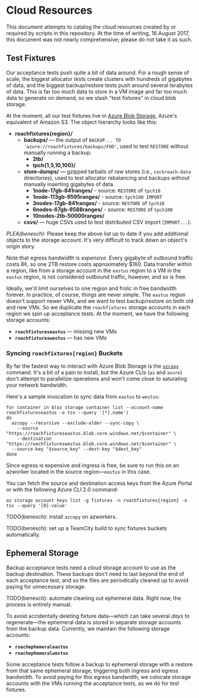 # Cloud Resources

This document attempts to catalog the cloud resources created by or required by
scripts in this repository. At the time of writing, 16 August 2017, this
document was not nearly comprehensive; please do not take it as such.

## Test Fixtures

Our acceptance tests push quite a bit of data around. For a rough sense of
scale, the biggest allocator tests create clusters with hundreds of gigabytes of
data, and the biggest backup/restore tests push around several terabytes of
data. This is far too much data to store in a VM image and far too much data to
generate on demand, so we stash "test fixtures" in cloud blob storage.

At the moment, all our test fixtures live in [Azure Blob
Storage][azure-blob-storage], Azure's equivalent of Amazon S3. The object
hierarchy looks like this:

* **roachfixtures{region}/**
  * **backups/** — the output of `BACKUP... TO 'azure://roachfixtures/backups/FOO'`,
                   used to test `RESTORE` without manually running a backup.
    * **2tb/**
    * **tpch{1,5,10,100}/**
  * **store-dumps/** — gzipped tarballs of raw stores (i.e., `cockroach-data`
                       directories), used to test allocator rebalancing and
                       backups without manually inserting gigabytes of data.
    * **1node-17gb-841ranges/** - source: `RESTORE` of `tpch10`
    * **1node-113gb-9595ranges/** - source: `tpch100 IMPORT`
    * **3nodes-17gb-841ranges/** - source: `RESTORE` of `tpch10`
    * **6nodes-67gb-9588ranges/** - source: `RESTORE` of `tpch100`
    * **10nodes-2tb-50000ranges/**
  * **csvs/** — huge CSVs used to test distributed CSV import (`IMPORT...`).

*PLEA(benesch):* Please keep the above list up to date if you add additional
objects to the storage account. It's very difficult to track down an object's
origin story.

Note that egress bandwidth is *expensive*. Every gigabyte of outbound traffic
costs 8¢, so one 2TB restore costs approximately $160. Data transfer within a
region, like from a storage account in the `eastus` region to a VM in the
`eastus` region, is not considered outbound traffic, however, and so is free.

Ideally, we'd limit ourselves to one region and frolic in free bandwidth
forever. In practice, of course, things are never simple. The `eastus` region
doesn't support newer VMs, and we want to test backup/restore on both old and
new VMs. So we duplicate the `roachfixtures` storage accounts in each region we
spin up acceptance tests. At the moment, we have the following storage accounts:

* **`roachfixtureseastus`** — missing new VMs
* **`roachfixtureswestus`** — has new VMs

### Syncing `roachfixtures{region}` Buckets

By far the fastest way to interact with Azure Blob Storage is the
[`azcopy`][azcopy] command. It's a bit of a pain to install, but the Azure CLIs
(`az` and `azure`) don't attempt to parallelize operations and won't come close
to saturating your network bandwidth.

Here's a sample invocation to sync data from `eastus` to `westus`:

```shell
for container in $(az storage container list --account-name roachfixtureseastus -o tsv --query '[*].name')
do
  azcopy --recursive --exclude-older --sync-copy \
    --source "https://roachfixtureseastus.blob.core.windows.net/$container" \
    --destination "https://roachfixtureswestus.blob.core.windows.net/$container" \
  --source-key "$source_key" --dest-key "$dest_key"
done
```

Since egress is expensive and ingress is free, be sure to run this on an
azworker located in the source region—`eastus` in this case.

You can fetch the source and destination access keys from the Azure Portal or
with the following Azure CLI 2.0 command:

```shell
az storage account keys list -g fixtures -n roachfixtures{region} -o tsv --query '[0].value'
```

TODO(benesch): install `azcopy` on azworkers.

TODO(benesch): set up a TeamCity build to sync fixtures buckets automatically.

## Ephemeral Storage

Backup acceptance tests need a cloud storage account to use as the backup
destination. These backups don't need to last beyond the end of each acceptance
test, and so the files are periodically cleaned up to avoid paying for
unnecessary storage.

TODO(benesch): automate cleaning out ephemeral data. Right now, the process is
entirely manual.

To avoid accidentally deleting fixture data—which can take several *days* to
regenerate—the ephemeral data is stored in separate storage accounts from the
backup data. Currently, we maintain the following storage accounts:

* **`roachephemeraleastus`**
* **`roachephemeralwestus`**

Some acceptance tests follow a backup to ephemeral storage with a restore from
that same ephemeral storage, triggering both ingress and egress bandwidth. To
avoid paying for this egress bandwidth, we colocate storage accounts with the
VMs running the acceptance tests, as we do for test fixtures.

[azcopy]: https://docs.microsoft.com/en-us/azure/storage/storage-use-azcopy-linux
[azure-blob-storage]: https://web.archive.org/web/20250719125806/https://docs.microsoft.com/en-us/azure/storage/storage-introduction#blob-storage
